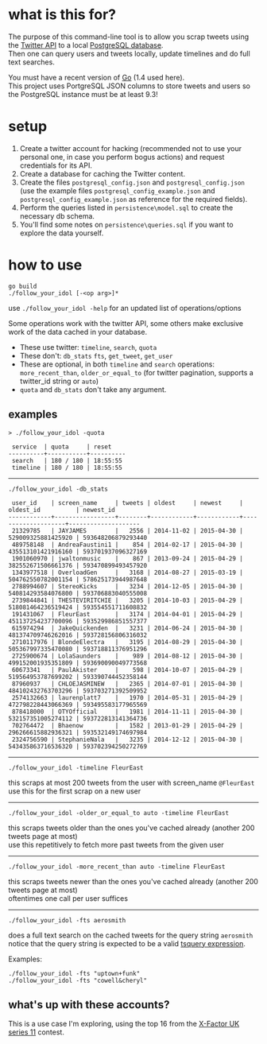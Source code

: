 # what is this for?

The purpose of this command-line tool is to allow you scrap tweets using the [Twitter API](https://dev.twitter.com/rest/public) to a local [PostgreSQL database](http://www.postgresql.org/docs/9.3/static/index.html).  
Then one can query users and tweets locally, update timelines and do full text searches.

You must have a recent version of [Go](https://golang.org/) (1.4 used here).  
This project uses PortgreSQL JSON columns to store tweets and users so the PostgreSQL instance must be at least 9.3!


# setup

1. Create a twitter account for hacking (recommended not to use your personal one, in case you perform bogus actions) and request credentials for its API.
1. Create a database for caching the Twitter content.
1. Create the files `postgresql_config.json` and `postgresql_config.json` (use the example files `postgresql_config_example.json` and `postgresql_config_example.json` as reference for the required fields).
1. Perform the queries listed in `persistence\model.sql` to create the necessary db schema.
1. You'll find some notes on `persistence\queries.sql` if you want to explore the data yourself.


# how to use

    go build
    ./follow_your_idol [-<op arg>]*

use `./follow_your_idol -help` for an updated list of operations/options

Some operations work with the twitter API, some others make exclusive work of the data cached in your database.

* These use twitter: `timeline`, `search`, `quota`
* These don't: `db_stats` `fts`, `get_tweet`, `get_user`
* These are optional, in both `timeline` and `search` operations: `more_recent_than`, `older_or_equal_to` (for twitter pagination, supports a twitter_id string or `auto`)
* `quota` and `db_stats` don't take any argument.


## examples

	> ./follow_your_idol -quota

	 service  | quota     | reset
	----------+-----------+----------
	 search   | 180 / 180 | 18:55:55
	 timeline | 180 / 180 | 18:55:55

----

	./follow_your_idol -db_stats

	 user_id    | screen_name     | tweets | oldest     | newest     | oldest_id          | newest_id
	------------+-----------------+--------+------------+------------+--------------------+--------------------
	 21329785   | JAYJAMES        |   2556 | 2014-11-02 | 2015-04-30 | 529009325881425920 | 593648206879293440
	 489758148  | AndreaFaustini1 |    854 | 2014-02-17 | 2015-04-30 | 435513101421916160 | 593701937096327169
	 1901060970 | jwaltonmusic    |    867 | 2013-09-24 | 2015-04-29 | 382552671506661376 | 593470899493457920
	 1343977518 | OverloadGen     |   3168 | 2014-08-27 | 2015-03-19 | 504762550782001154 | 578625173944987648
	 2788994607 | StereoKicks     |   3234 | 2014-12-05 | 2015-04-30 | 540814293584076800 | 593706883040555008
	 2739844841 | THESTEVIRITCHIE |   3205 | 2014-10-03 | 2015-04-29 | 518081464236519424 | 593554551711608832
	 191431067  | FleurEast       |   3174 | 2014-04-01 | 2015-04-29 | 451137254237700096 | 593529986851557377
	 615974294  | JakeQuickenden  |   3231 | 2014-06-24 | 2015-04-30 | 481374709746262016 | 593728156806316032
	 2710117976 | BlondeElectra   |   3195 | 2014-08-29 | 2015-04-30 | 505367997335470080 | 593718811376951296
	 2725900674 | LolaSaunders    |    989 | 2014-08-12 | 2015-04-30 | 499152001935351809 | 593690090049773568
	 60673341   | PaulAkister     |    598 | 2014-10-07 | 2015-04-29 | 519564953787699202 | 593390744452358144
	 87960937   | CHLOEJASMINEW   |   2365 | 2014-07-01 | 2015-04-30 | 484102432763703296 | 593703271392509952
	 2574132663 | laurenplatt7    |   1970 | 2014-05-31 | 2015-04-29 | 472798228443066369 | 593495583177965569
	 878418000  | OTYOfficial     |   1981 | 2014-11-11 | 2015-04-30 | 532157351005274112 | 593722813141364736
	 702764472  | Bhaenow         |   1582 | 2013-01-29 | 2015-04-29 | 296266615882936321 | 593532149174697984
	 2324756590 | StephanieNala   |   3235 | 2014-12-12 | 2015-04-30 | 543435863716536320 | 593702394250272769

----

	./follow_your_idol -timeline FleurEast

this scraps at most 200 tweets from the user with screen_name `@FleurEast`  
use this for the first scrap on a new user

----

	./follow_your_idol -older_or_equal_to auto -timeline FleurEast

this scraps tweets older than the ones you've cached already (another 200 tweets page at most)  
use this repetitively to fetch more past tweets from the given user

----

	./follow_your_idol -more_recent_than auto -timeline FleurEast

this scraps tweets newer than the ones you've cached already (another 200 tweets page at most)  
oftentimes one call per user suffices

----

	./follow_your_idol -fts aerosmith

does a full text search on the cached tweets for the query string `aerosmith`  
notice that the query string is expected to be a valid [tsquery expression](http://www.postgresql.org/docs/9.3/static/datatype-textsearch.html#DATATYPE-TSQUERY).

Examples:
	
	./follow_your_idol -fts "uptown+funk"
	./follow_your_idol -fts "cowell&cheryl"


## what's up with these accounts?

This is a use case I'm exploring, using the top 16 from the [X-Factor UK series 11](http://en.wikipedia.org/wiki/The_X_Factor_(UK_series_11)) contest.
